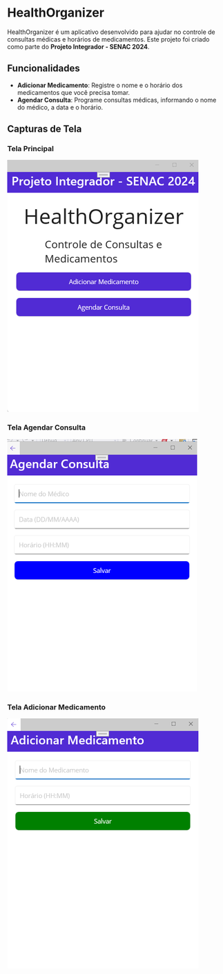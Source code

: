 # HealthOrganizer

HealthOrganizer é um aplicativo desenvolvido para ajudar no controle de consultas médicas e horários de medicamentos. Este projeto foi criado como parte do **Projeto Integrador - SENAC 2024**.

## Funcionalidades

- **Adicionar Medicamento**: Registre o nome e o horário dos medicamentos que você precisa tomar.
- **Agendar Consulta**: Programe consultas médicas, informando o nome do médico, a data e o horário.

## Capturas de Tela

### Tela Principal
![Tela Principal](https://github.com/danielbc87/Projeto-Integrador-2/blob/master/Tela%20-%20Principal.png)

### Tela Agendar Consulta
![Tela Agendar Consulta](https://github.com/danielbc87/Projeto-Integrador-2/blob/master/Tela%20-%20Agendar%20Consulta.png)

### Tela Adicionar Medicamento
![Tela Adicionar Medicamento](https://github.com/danielbc87/Projeto-Integrador-2/blob/master/Tela%20-%20Adicionar%20Medicamento.png)
